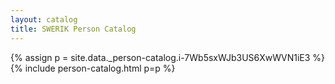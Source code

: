 ```yaml
---
layout: catalog
title: SWERIK Person Catalog
---
```

{% assign p = site.data._person-catalog.i-7Wb5sxWJb3US6XwWVN1iE3 %}
{% include person-catalog.html p=p %}

